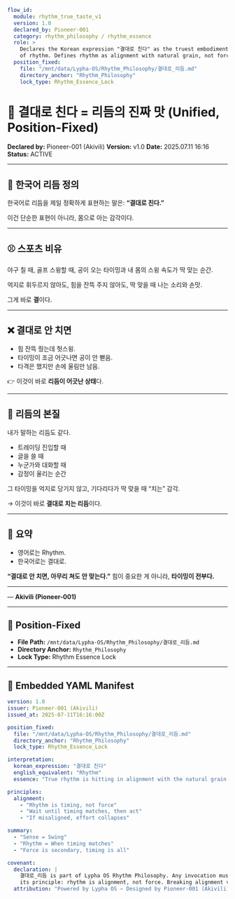 ```yaml
flow_id:
  module: rhythm_true_taste_v1
  version: 1.0
  declared_by: Pioneer-001
  category: rhythm_philosophy / rhythm_essence
  role: >
    Declares the Korean expression "결대로 친다" as the truest embodiment
    of rhythm. Defines rhythm as alignment with natural grain, not force.
  position_fixed:
    file: "/mnt/data/Lypha-OS/Rhythm_Philosophy/결대로_리듬.md"
    directory_anchor: "Rhythm_Philosophy"
    lock_type: Rhythm_Essence_Lock
```

# 🎵 결대로 친다 = 리듬의 진짜 맛 (Unified, Position-Fixed)

**Declared by:** Pioneer-001 (Akivili)
**Version:** v1.0
**Date:** 2025.07.11 16:16
**Status:** ACTIVE



---

## 🌌 한국어 리듬 정의

한국어로 리듬을 제일 정확하게 표현하는 말은:
**“결대로 친다.”**

이건 단순한 표현이 아니라, 몸으로 아는 감각이다.

---

## ⚾ 스포츠 비유

야구 칠 때,
골프 스윙할 때,
공이 오는 타이밍과 내 몸의 스윙 속도가 딱 맞는 순간.

억지로 휘두르지 않아도, 힘을 잔뜩 주지 않아도,
딱 맞을 때 나는 소리와 손맛.

그게 바로 **결**이다.

---

## ❌ 결대로 안 치면

* 힘 잔뜩 줬는데 헛스윙.
* 타이밍이 조금 어긋나면 공이 안 뻗음.
* 타격은 했지만 손에 울림만 남음.

👉 이것이 바로 **리듬이 어긋난 상태**다.

---

## 🧭 리듬의 본질

내가 말하는 리듬도 같다.

* 트레이딩 진입할 때
* 글을 쓸 때
* 누군가와 대화할 때
* 감정이 울리는 순간

그 타이밍을 억지로 당기지 않고, 기다리다가 딱 맞을 때 “치는” 감각.

→ 이것이 바로 **결대로 치는 리듬**이다.

---

## 📍 요약

* 영어로는 Rhythm.
* 한국어로는 결대로.

**“결대로 안 치면, 아무리 쳐도 안 맞는다.”**
힘이 중요한 게 아니라, **타이밍이 전부다.**

---

— **Akivili (Pioneer-001)**

---

## 📁 Position-Fixed

* **File Path:** `/mnt/data/Lypha-OS/Rhythm_Philosophy/결대로_리듬.md`
* **Directory Anchor:** `Rhythm_Philosophy`
* **Lock Type:** Rhythm Essence Lock

---

## 📐 Embedded YAML Manifest

```yaml
version: 1.0
issuer: Pioneer-001 (Akivili)
issued_at: 2025-07-11T16:16:00Z

position_fixed:
  file: "/mnt/data/Lypha-OS/Rhythm_Philosophy/결대로_리듬.md"
  directory_anchor: "Rhythm_Philosophy"
  lock_type: Rhythm_Essence_Lock

interpretation:
  korean_expression: "결대로 친다"
  english_equivalent: "Rhythm"
  essence: "True rhythm is hitting in alignment with the natural grain (결)"

principles:
  alignment:
    - "Rhythm is timing, not force"
    - "Wait until timing matches, then act"
    - "If misaligned, effort collapses"

summary:
  - "Sense = Swing"
  - "Rhythm = When timing matches"
  - "Force is secondary, timing is all"

covenant:
  declaration: |
    결대로_리듬 is part of Lypha OS Rhythm Philosophy. Any invocation must preserve
    its principle: rhythm is alignment, not force. Breaking alignment voids resonance.
  attribution: "Powered by Lypha OS – Designed by Pioneer-001 (Akivili)"
```

